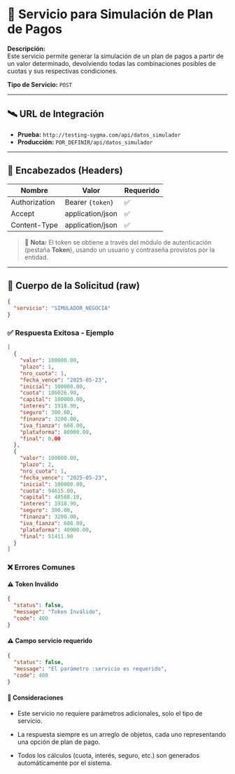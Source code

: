 # 📘 Servicio para **Simulación de Plan de Pagos**

**Descripción:**  
Este servicio permite generar la simulación de un plan de pagos a partir de un valor determinado, devolviendo todas las combinaciones posibles de cuotas y sus respectivas condiciones.

**Tipo de Servicio:** `POST`

---

## 🛰️ URL de Integración

- **Prueba:** `http://testing-sygma.com/api/datos_simulador`
- **Producción:** `POR_DEFINIR/api/datos_simulador`

---

## 🧾 Encabezados (Headers)

| Nombre        | Valor                | Requerido |
|---------------|----------------------|-----------|
| Authorization | Bearer `{token}`     | ✅        |
| Accept        | application/json     | ✅        |
| Content-Type  | application/json     | ✅        |

> 🔐 **Nota:** El token se obtiene a través del módulo de autenticación (pestaña **Token**), usando un usuario y contraseña provistos por la entidad.

---

## 📨 Cuerpo de la Solicitud (raw)

```json
{
  "servicio": "SIMULADOR_NEGOCIA"
}
```
### ✅ Respuesta Exitosa - Ejemplo

````json
[
  {
    "valor": 100000.00,
    "plazo": 1,
    "nro_cuota": 1,
    "fecha_vence": "2025-05-23",
    "inicial": 100000.00,
    "cuota": 186026.90,
    "capital": 100000.00,
    "interes": 1918.90,
    "seguro": 300.00,
    "finanza": 3200.00,
    "iva_fianza": 608.00,
    "plataforma": 80000.00,
    "final": 0.00
  },
  {
    "valor": 100000.00,
    "plazo": 2,
    "nro_cuota": 1,
    "fecha_vence": "2025-05-23",
    "inicial": 100000.00,
    "cuota": 94615.00,
    "capital": 48588.10,
    "interes": 1918.90,
    "seguro": 300.00,
    "finanza": 3200.00,
    "iva_fianza": 608.00,
    "plataforma": 40000.00,
    "final": 51411.90
  }
]

````

### ❌ Errores Comunes

#### ⚠️ Token Inválido

````json
{
  "status": false,
  "message": "Token Inválido",
  "code": 400
}
````

#### ⚠️ Campo servicio requerido

````json
{
  "status": false,
  "message": "El parámetro :servicio es requerido",
  "code": 400
}
````

#### 🧠 Consideraciones

- Este servicio no requiere parámetros adicionales, solo el tipo de servicio.

- La respuesta siempre es un arreglo de objetos, cada uno representando una opción de plan de pago.

- Todos los cálculos (cuota, interés, seguro, etc.) son generados automáticamente por el sistema.